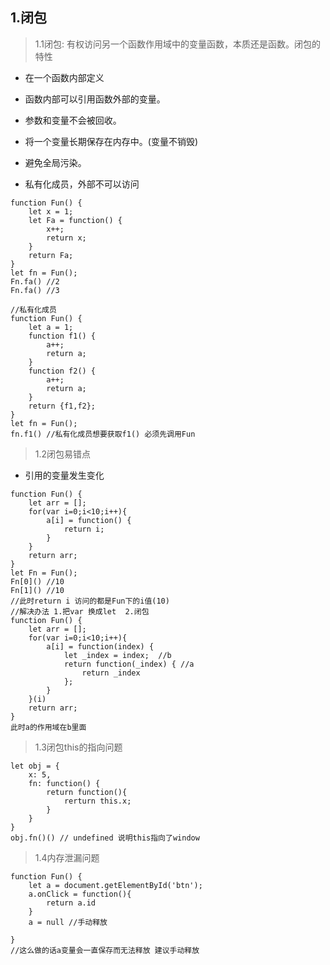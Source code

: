 ## 1.闭包
> 1.1闭包: 有权访问另一个函数作用域中的变量函数，本质还是函数。闭包的特性
* 在一个函数内部定义
* 函数内部可以引用函数外部的变量。
* 参数和变量不会被回收。

* 将一个变量长期保存在内存中。(变量不销毁)
* 避免全局污染。
* 私有化成员，外部不可以访问

~~~
function Fun() {
    let x = 1;
    let Fa = function() {
        x++;
        return x;
    }
    return Fa;
}
let fn = Fun();
Fn.fa() //2
Fn.fa() //3

//私有化成员
function Fun() {
    let a = 1;
    function f1() {
        a++;
        return a;
    }
    function f2() {
        a++;
        return a;
    }
    return {f1,f2};
}
let fn = Fun();
fn.f1() //私有化成员想要获取f1() 必须先调用Fun

~~~
> 1.2闭包易错点
* 引用的变量发生变化
~~~
function Fun() {
    let arr = [];
    for(var i=0;i<10;i++){
        a[i] = function() {
            return i;
        }
    }
    return arr;
}
let Fn = Fun();
Fn[0]() //10
Fn[1]() //10
//此时return i 访问的都是Fun下的i值(10)
//解决办法 1.把var 换成let  2.闭包
function Fun() {
    let arr = [];
    for(var i=0;i<10;i++){
        a[i] = function(index) {
            let _index = index;  //b
            return function(_index) { //a
                return _index
            };
        }
    }(i)
    return arr;
}
此时a的作用域在b里面

~~~
> 1.3闭包this的指向问题
~~~
let obj = {
    x: 5,
    fn: function() {
        return function(){
            rerturn this.x;
        }
    }
}
obj.fn()() // undefined 说明this指向了window
~~~

> 1.4内存泄漏问题
~~~
function Fun() {
    let a = document.getElementById('btn');
    a.onClick = function(){
        return a.id
    } 
    a = null //手动释放

}
//这么做的话a变量会一直保存而无法释放 建议手动释放
~~~